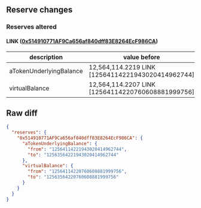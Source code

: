 ## Reserve changes

### Reserves altered

#### LINK ([0x514910771AF9Ca656af840dff83E8264EcF986CA](https://etherscan.io/address/0x514910771AF9Ca656af840dff83E8264EcF986CA))

| description | value before | value after |
| --- | --- | --- |
| aTokenUnderlyingBalance | 12,564,114.2219 LINK [12564114221943020414962744] | 12,563,564.2219 LINK [12563564221943020414962744] |
| virtualBalance | 12,564,114.2207 LINK [12564114220760608881999756] | 12,563,564.2207 LINK [12563564220760608881999756] |


## Raw diff

```json
{
  "reserves": {
    "0x514910771AF9Ca656af840dff83E8264EcF986CA": {
      "aTokenUnderlyingBalance": {
        "from": "12564114221943020414962744",
        "to": "12563564221943020414962744"
      },
      "virtualBalance": {
        "from": "12564114220760608881999756",
        "to": "12563564220760608881999756"
      }
    }
  }
}
```